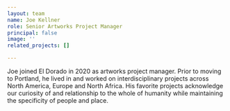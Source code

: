 ```yaml
---
layout: team
name: Joe Kellner
role: Senior Artworks Project Manager
principal: false
image: ''
related_projects: []

---
```

Joe joined El Dorado in 2020 as artworks project manager. Prior to moving to Portland, he lived in and worked on interdisciplinary projects across North America, Europe and North Africa. His favorite projects acknowledge our curiosity of and relationship to the whole of humanity while maintaining the specificity of people and place.